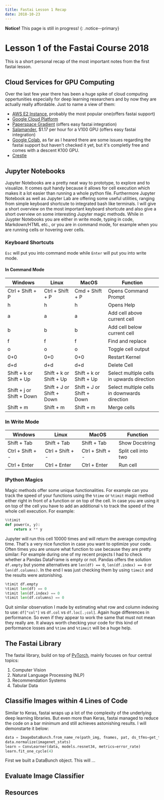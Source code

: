 ```yaml
---
title: Fastai Lesson 1 Recap
date: 2018-10-23
---
```


**Notice!** This page is still in progress!
{: .notice--primary}

# Lesson 1 of the Fastai Course 2018

This is a short personal recap of the most important notes from the first fastai lesson.  

## Cloud Services for GPU Computing

Over the last few year there has been a huge spike of cloud computing oppertunities especially for deep learning researchers and by now they are actually really affordable. Just to name a view of them:

- [AWS E2 Instance](), probably the most popular one(offers fastai support)
- [Google Cloud Platform](https://console.cloud.google.com/getting-started?pli=1)
- [Paperspace Gradient](https://www.paperspace.com/gradient) (offers easy fastai integration)
- [Salamander](https://salamander.ai/), $1.17 per hour for a V100 GPU (offers easy fastai integration)
- [Google Colab](https://colab.research.google.com/notebooks/welcome.ipynb#recent=true), as far as I heared there are some issues regarding the fastai support but haven't checked it yet, but it's completly free and comes with a descent K100 GPU.
- [Crestle](https://www.crestle.com/)


## Jupyter Notebooks

Jupyter Notebooks are a pretty neat way to prototype, to explore and to visualize. It comes quit handy because it allows for cell execution which makes it a lot easier than running a whole python file. Furthermore Jupyter Notebook as well as Jupyter Lab are offering some useful utilities, ranging from simple keyboard shortcute to integrated bash like terminals. I will give a short overview on the most important keyboard shortcute and also give a short overview on some interesting Jupyter magic methods.
While in Juypter Notebooks you are either in write mode, typing in code, Markdown/HTML etc., or you are in command mode, for example when you are running cells or hovering over cells.

### Keyboard Shortcuts

`Esc` will put you into command mode while `Enter` will put you into write mode.

#### In Command Mode

|Windows             |Linux              |MacOS                 |Function             |
|--------------------|-------------------|----------------------|---------------------|
|Ctrl + Shift + P    |Ctrl + Shift + P   |Cmd + Shift + P       |Opens Command Prompt |
|h                   |h                  |h                     |Opens Help           |
|a                   |a                  |a                     |Add cell above current cell      |
|b                   |b                  |b                     |Add cell below current cell      |
|f                   |f                  |f                     |Find and replace      |
|o                   |o                  |o                     |Toggle cell output      |
|0+0                 |0+0                |0+0                   |Restart Kernel       |
|d+d                 |d+d                |d+d                   |Delete Cell          |
|Shift + k or Shift + Up                |Shift + k or Shift + Up                 |Shift + k or Shift + Up                  |Select multiple cells in upwards direction      |
|Shift + j or Shift + Down                |Shift + J or Shift + Down                 |Shift + J  or Shift + Down                  |Select multiple cells in downwards direction      |
|Shift + m               |Shift + m                |Shift + m                  |Merge cells    |

### In Write Mode

|Windows             |Linux              |MacOS                 |Function             |
|--------------------|-------------------|----------------------|---------------------|
|Shift + Tab         |Shift + Tab        |Shift + Tab           |Show Docstring       |
|Ctrl + Shift + -    |Ctrl + Shift + -   |Ctrl + Shift + -      |Split cell into two  |
|Ctrl + Enter    |Ctrl + Enter   |Ctrl + Enter      |Run cell  |


### IPython Magics

Magic methods offer some unique functionalities. For example can you track the speed of your functions using the `%time` or `%timit` magic method either right in front of a function or on top of the cell. In case you are using it on top of the cell you have to add an additional `%` to track the speed of the whole cell execution. For example:

```python
%%timit
def power(x, y):
    return x ** y
```

Jupyter will run this cell 10000 times and will return the average computing time. That's a very nice function in case you want to optimize your code. Often times you are unsure what function to use because they are pretty similar: For example during one of my recent projects I had to check whether a Pandas DataFrame is empty or not. Pandas offers the solution `df.empty` but ysome alternatives are `len(df) == 0`, `len(df.index) == 0` or `len(df.columns)`. In the end I was just checking them by using `timeit` and the results were astonishing.

```python
%timit df.empty
%timit len(df) == 0
%timit len(df.index) == 0
%timit len(df.columns) == 0
```

Quit similar observation I made by estimating what row and column indexing to use: `df["col"]` vs `df.col` vs `df.loc[.;col]`. Again huge differences in performance.
So even if they appear to work the same that must not mean they really are. It always worth checking your code for this kind of performance losses and `%time` and `%timeit` will be a huge help.

## The Fastai Library

The fastai library, build on top of [PyTorch](pytorch.org), mainly focuses on four central topics:

1. Computer Vision
2. Natural Language Processing (NLP)
3. Recommendation Systems
4. Tabular Data

## Classifie Images within 4 Lines of Code

Similar to Keras, fastai wraps up a lot of the complexity of the underlying deep learning libraries. But even more than Keras, fastai managed to reduce the code on a bar minimum and still achieves astonishing results. I will demonstarte it below:

```python
data = ImageDataBunch.from_name_re(path_img, fnames, pat, ds_tfms=get_transforms(), size=224)
data.normalize(imagenet_stats)
learn = ConvLearner(data, models.resnet34, metrics=error_rate)
learn.fit_one_cycle(4)
```

First we built a DataBunch object. This will ...


## Evaluate Image Classifier

## Resources
